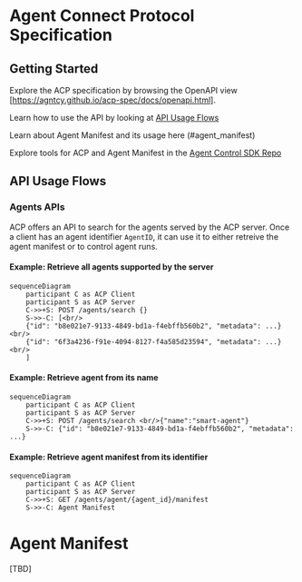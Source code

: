 # Agent Connect Protocol Specification

## Getting Started

Explore the ACP specification by browsing the OpenAPI view [https://agntcy.github.io/acp-spec/docs/openapi.html].

Learn how to use the API by looking at [API Usage Flows](#api-usage-flows)

Learn about Agent Manifest and its usage here (#agent_manifest)

Explore tools for ACP and Agent Manifest in the [Agent Control SDK Repo](agntcy.github.io/acp-sdk) 


## API Usage Flows

### Agents APIs

ACP offers an API to search for the agents served by the ACP server. 
Once a client has an agent identifier `AgentID`, it can use it to either retreive the agent manifest or to control agent runs.

#### Example: Retrieve all agents supported by the server

```mermaid
sequenceDiagram
    participant C as ACP Client
    participant S as ACP Server
    C->>+S: POST /agents/search {}
    S->>-C: [<br/>
    {"id": "b8e021e7-9133-4849-bd1a-f4ebffb560b2", "metadata": ...}<br/>
    {"id": "6f3a4236-f91e-4094-8127-f4a585d23594", "metadata": ...}<br/>
    ]
```

#### Example: Retrieve agent from its name

```mermaid
sequenceDiagram
    participant C as ACP Client
    participant S as ACP Server
    C->>+S: POST /agents/search <br/>{"name":"smart-agent"}
    S->>-C: {"id": "b8e021e7-9133-4849-bd1a-f4ebffb560b2", "metadata": ...}
```

#### Example: Retrieve agent manifest from its identifier

```mermaid
sequenceDiagram
    participant C as ACP Client
    participant S as ACP Server
    C->>+S: GET /agents/agent/{agent_id}/manifest
    S->>-C: Agent Manifest
```

# Agent Manifest
[TBD]
